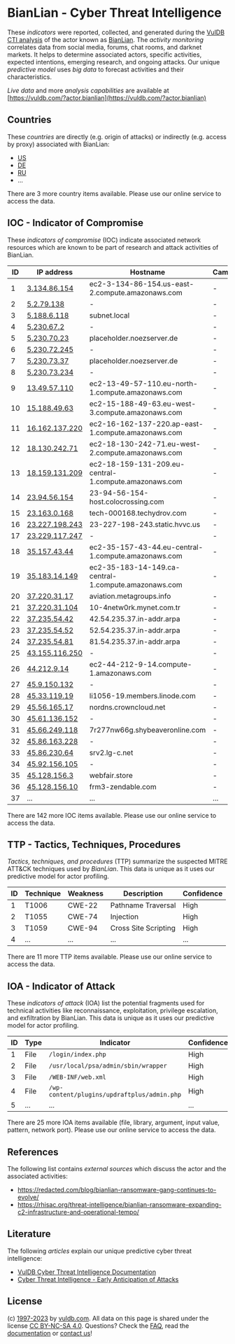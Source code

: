 # BianLian - Cyber Threat Intelligence

These _indicators_ were reported, collected, and generated during the [VulDB CTI analysis](https://vuldb.com/?kb.cti) of the actor known as [BianLian](https://vuldb.com/?actor.bianlian). The _activity monitoring_ correlates data from social media, forums, chat rooms, and darknet markets. It helps to determine associated actors, specific activities, expected intentions, emerging research, and ongoing attacks. Our unique _predictive model_ uses _big data_ to forecast activities and their characteristics.

_Live data_ and more _analysis capabilities_ are available at [https://vuldb.com/?actor.bianlian](https://vuldb.com/?actor.bianlian)

## Countries

These _countries_ are directly (e.g. origin of attacks) or indirectly (e.g. access by proxy) associated with BianLian:

* [US](https://vuldb.com/?country.us)
* [DE](https://vuldb.com/?country.de)
* [RU](https://vuldb.com/?country.ru)
* ...

There are 3 more country items available. Please use our online service to access the data.

## IOC - Indicator of Compromise

These _indicators of compromise_ (IOC) indicate associated network resources which are known to be part of research and attack activities of BianLian.

ID | IP address | Hostname | Campaign | Confidence
-- | ---------- | -------- | -------- | ----------
1 | [3.134.86.154](https://vuldb.com/?ip.3.134.86.154) | ec2-3-134-86-154.us-east-2.compute.amazonaws.com | - | Medium
2 | [5.2.79.138](https://vuldb.com/?ip.5.2.79.138) | - | - | High
3 | [5.188.6.118](https://vuldb.com/?ip.5.188.6.118) | subnet.local | - | High
4 | [5.230.67.2](https://vuldb.com/?ip.5.230.67.2) | - | - | High
5 | [5.230.70.23](https://vuldb.com/?ip.5.230.70.23) | placeholder.noezserver.de | - | High
6 | [5.230.72.245](https://vuldb.com/?ip.5.230.72.245) | - | - | High
7 | [5.230.73.37](https://vuldb.com/?ip.5.230.73.37) | placeholder.noezserver.de | - | High
8 | [5.230.73.234](https://vuldb.com/?ip.5.230.73.234) | - | - | High
9 | [13.49.57.110](https://vuldb.com/?ip.13.49.57.110) | ec2-13-49-57-110.eu-north-1.compute.amazonaws.com | - | Medium
10 | [15.188.49.63](https://vuldb.com/?ip.15.188.49.63) | ec2-15-188-49-63.eu-west-3.compute.amazonaws.com | - | Medium
11 | [16.162.137.220](https://vuldb.com/?ip.16.162.137.220) | ec2-16-162-137-220.ap-east-1.compute.amazonaws.com | - | Medium
12 | [18.130.242.71](https://vuldb.com/?ip.18.130.242.71) | ec2-18-130-242-71.eu-west-2.compute.amazonaws.com | - | Medium
13 | [18.159.131.209](https://vuldb.com/?ip.18.159.131.209) | ec2-18-159-131-209.eu-central-1.compute.amazonaws.com | - | Medium
14 | [23.94.56.154](https://vuldb.com/?ip.23.94.56.154) | 23-94-56-154-host.colocrossing.com | - | High
15 | [23.163.0.168](https://vuldb.com/?ip.23.163.0.168) | tech-000168.techydrov.com | - | High
16 | [23.227.198.243](https://vuldb.com/?ip.23.227.198.243) | 23-227-198-243.static.hvvc.us | - | High
17 | [23.229.117.247](https://vuldb.com/?ip.23.229.117.247) | - | - | High
18 | [35.157.43.44](https://vuldb.com/?ip.35.157.43.44) | ec2-35-157-43-44.eu-central-1.compute.amazonaws.com | - | Medium
19 | [35.183.14.149](https://vuldb.com/?ip.35.183.14.149) | ec2-35-183-14-149.ca-central-1.compute.amazonaws.com | - | Medium
20 | [37.220.31.17](https://vuldb.com/?ip.37.220.31.17) | aviation.metagroups.info | - | High
21 | [37.220.31.104](https://vuldb.com/?ip.37.220.31.104) | 10-4netw0rk.mynet.com.tr | - | High
22 | [37.235.54.42](https://vuldb.com/?ip.37.235.54.42) | 42.54.235.37.in-addr.arpa | - | High
23 | [37.235.54.52](https://vuldb.com/?ip.37.235.54.52) | 52.54.235.37.in-addr.arpa | - | High
24 | [37.235.54.81](https://vuldb.com/?ip.37.235.54.81) | 81.54.235.37.in-addr.arpa | - | High
25 | [43.155.116.250](https://vuldb.com/?ip.43.155.116.250) | - | - | High
26 | [44.212.9.14](https://vuldb.com/?ip.44.212.9.14) | ec2-44-212-9-14.compute-1.amazonaws.com | - | Medium
27 | [45.9.150.132](https://vuldb.com/?ip.45.9.150.132) | - | - | High
28 | [45.33.119.19](https://vuldb.com/?ip.45.33.119.19) | li1056-19.members.linode.com | - | High
29 | [45.56.165.17](https://vuldb.com/?ip.45.56.165.17) | nordns.crowncloud.net | - | High
30 | [45.61.136.152](https://vuldb.com/?ip.45.61.136.152) | - | - | High
31 | [45.66.249.118](https://vuldb.com/?ip.45.66.249.118) | 7r277nw66g.shybeaveronline.com | - | High
32 | [45.86.163.228](https://vuldb.com/?ip.45.86.163.228) | - | - | High
33 | [45.86.230.64](https://vuldb.com/?ip.45.86.230.64) | srv2.lg-c.net | - | High
34 | [45.92.156.105](https://vuldb.com/?ip.45.92.156.105) | - | - | High
35 | [45.128.156.3](https://vuldb.com/?ip.45.128.156.3) | webfair.store | - | High
36 | [45.128.156.10](https://vuldb.com/?ip.45.128.156.10) | frm3-zendable.com | - | High
37 | ... | ... | ... | ...

There are 142 more IOC items available. Please use our online service to access the data.

## TTP - Tactics, Techniques, Procedures

_Tactics, techniques, and procedures_ (TTP) summarize the suspected MITRE ATT&CK techniques used by _BianLian_. This data is unique as it uses our predictive model for actor profiling.

ID | Technique | Weakness | Description | Confidence
-- | --------- | -------- | ----------- | ----------
1 | T1006 | CWE-22 | Pathname Traversal | High
2 | T1055 | CWE-74 | Injection | High
3 | T1059 | CWE-94 | Cross Site Scripting | High
4 | ... | ... | ... | ...

There are 11 more TTP items available. Please use our online service to access the data.

## IOA - Indicator of Attack

These _indicators of attack_ (IOA) list the potential fragments used for technical activities like reconnaissance, exploitation, privilege escalation, and exfiltration by BianLian. This data is unique as it uses our predictive model for actor profiling.

ID | Type | Indicator | Confidence
-- | ---- | --------- | ----------
1 | File | `/login/index.php` | High
2 | File | `/usr/local/psa/admin/sbin/wrapper` | High
3 | File | `/WEB-INF/web.xml` | High
4 | File | `/wp-content/plugins/updraftplus/admin.php` | High
5 | ... | ... | ...

There are 25 more IOA items available (file, library, argument, input value, pattern, network port). Please use our online service to access the data.

## References

The following list contains _external sources_ which discuss the actor and the associated activities:

* https://redacted.com/blog/bianlian-ransomware-gang-continues-to-evolve/
* https://rhisac.org/threat-intelligence/bianlian-ransomware-expanding-c2-infrastructure-and-operational-tempo/

## Literature

The following _articles_ explain our unique predictive cyber threat intelligence:

* [VulDB Cyber Threat Intelligence Documentation](https://vuldb.com/?kb.cti)
* [Cyber Threat Intelligence - Early Anticipation of Attacks](https://www.scip.ch/en/?labs.20201022)

## License

(c) [1997-2023](https://vuldb.com/?kb.changelog) by [vuldb.com](https://vuldb.com/?kb.about). All data on this page is shared under the license [CC BY-NC-SA 4.0](https://creativecommons.org/licenses/by-nc-sa/4.0/). Questions? Check the [FAQ](https://vuldb.com/?kb.faq), read the [documentation](https://vuldb.com/?kb) or [contact us](https://vuldb.com/?contact)!
